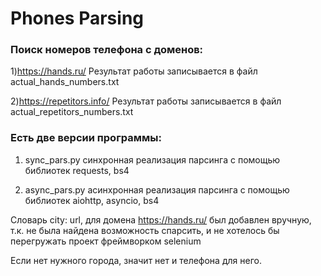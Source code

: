 # Phones Parsing


### Поиск номеров телефона с доменов:

  1)https://hands.ru/ Результат работы записывается в файл actual_hands_numbers.txt
  
  2)https://repetitors.info/ Результат работы записывается в файл actual_repetitors_numbers.txt 
 
### Есть две версии программы:

1) sync_pars.py синхронная реализация парсинга с помощью библиотек requests, bs4
  
2) async_pars.py асинхронная реализация парсинга с помощью библиотек aiohttp, asyncio, bs4


  Словарь city: url, для домена https://hands.ru/ был добавлен вручную, т.к. не была
найдена возможность спарсить, и не хотелось бы перегружать проект фреймворком selenium

Если нет нужного города, значит нет и телефона для него.
